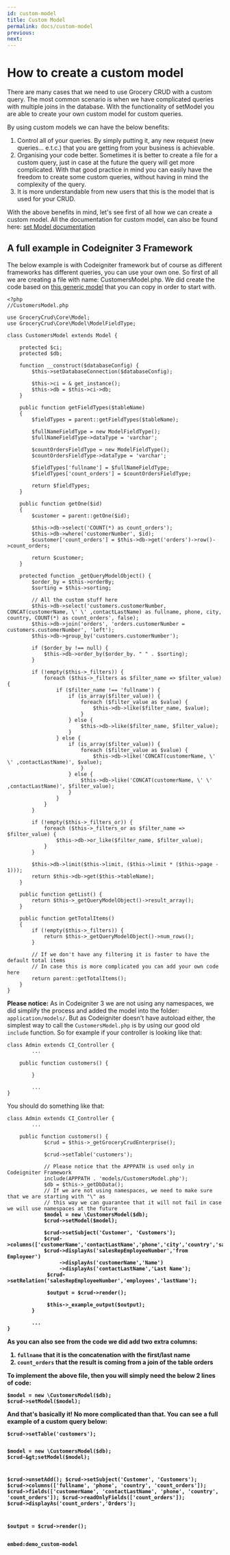 ```yaml
---
id: custom-model
title: Custom Model
permalink: docs/custom-model
previous: 
next:
---
```


# How to create a custom model

There are many cases that we need to use Grocery CRUD with a custom query. The most common scenario is when we have complicated queries with multiple joins in the database. With the functionality of setModel you are able to create your own custom model for custom queries.

By using custom models we can have the below benefits:
<ol>
 	<li>Control all of your queries. By simply putting it, any new request (new queries... e.t.c.) that you are getting from your business is achievable.</li>
 	<li>Organising your code better. Sometimes it is better to create a file for a custom query, just in case at the future the query will get more complicated. With that good practice in mind you can easily have the freedom to create some custom queries, without having in mind the complexity of the query.</li>
 	<li>It is more understandable from new users that this is the model that is used for your CRUD.</li>
</ol>
With the above benefits in mind, let's see first of all how we can create a custom model. All the documentation for custom model, can also be found here: <a href="https://www.grocerycrud.com/enterprise/api-and-function-list/setModel">set Model documentation</a>

## A full example in Codeigniter 3 Framework

The below example is with Codeigniter framework but of course as different frameworks has different queries, you can use your own one. So first of all we are creating a file with name: CustomersModel.php. We did create the code based on <a href="https://gist.github.com/scoumbourdis/2b75b1910b343ea00ce1fb310fffe02c" target="_blank">this generic model</a> that you can copy in order to start with.

<pre><code class="language-php">&lt;?php
//CustomersModel.php

use GroceryCrud\Core\Model;
use GroceryCrud\Core\Model\ModelFieldType;

class CustomersModel extends Model {

    protected $ci;
    protected $db;

    function __construct($databaseConfig) {
        $this->setDatabaseConnection($databaseConfig);

        $this->ci = & get_instance();
        $this->db = $this->ci->db;
    }

    public function getFieldTypes($tableName)
    {
        $fieldTypes = parent::getFieldTypes($tableName);

        $fullNameFieldType = new ModelFieldType();
        $fullNameFieldType->dataType = 'varchar';

        $countOrdersFieldType = new ModelFieldType();
        $countOrdersFieldType->dataType = 'varchar';

        $fieldTypes['fullname'] = $fullNameFieldType;
        $fieldTypes['count_orders'] = $countOrdersFieldType;

        return $fieldTypes;
    }

    public function getOne($id)
    {
        $customer = parent::getOne($id);

        $this->db->select('COUNT(*) as count_orders');
        $this->db->where('customerNumber', $id);
        $customer['count_orders'] = $this->db->get('orders')->row()->count_orders;

        return $customer;
    }

    protected function _getQueryModelObject() {
        $order_by = $this->orderBy;
        $sorting = $this->sorting;

        // All the custom stuff here
        $this->db->select('customers.customerNumber, CONCAT(customerName, \' \' ,contactLastName) as fullname, phone, city, country, COUNT(*) as count_orders', false);
        $this->db->join('orders', 'orders.customerNumber = customers.customerNumber', 'left');
        $this->db->group_by('customers.customerNumber');

        if ($order_by !== null) {
            $this->db->order_by($order_by. " " . $sorting);
        }

        if (!empty($this->_filters)) {
            foreach ($this->_filters as $filter_name => $filter_value) {
                if ($filter_name !== 'fullname') {
                    if (is_array($filter_value)) {
                        foreach ($filter_value as $value) {
                            $this->db->like($filter_name, $value);    
                        }
                    } else {
                        $this->db->like($filter_name, $filter_value);
                    }                    
                } else {
                    if (is_array($filter_value)) {
                        foreach ($filter_value as $value) {
                            $this->db->like('CONCAT(customerName, \' \' ,contactLastName)', $value);
                        }
                    } else {
                        $this->db->like('CONCAT(customerName, \' \' ,contactLastName)', $filter_value);
                    }   
                }
            }
        }

        if (!empty($this->_filters_or)) {
            foreach ($this->_filters_or as $filter_name => $filter_value) {
                $this->db->or_like($filter_name, $filter_value);
            }
        }

        $this->db->limit($this->limit, ($this->limit * ($this->page - 1)));
        return $this->db->get($this->tableName);
    }

    public function getList() {
        return $this->_getQueryModelObject()->result_array();
    }

    public function getTotalItems()
    {
        if (!empty($this->_filters)) {
            return $this->_getQueryModelObject()->num_rows();
        }

        // If we don't have any filtering it is faster to have the default total items
        // In case this is more complicated you can add your own code here
        return parent::getTotalItems();
    }
}</code></pre>

<strong>Please notice:</strong>
As in Codeigniter 3 we are not using any namespaces, we did simplify the process and added the model into the folder: <code>application/models/</code>. But as Codeigniter doesn't have autoload either, the simplest way to call the <code>CustomersModel.php</code> is by using our good old <code>include</code> function. So for example if your controller is looking like that:

<pre><code class="language-php">class Admin extends CI_Controller { 
        ...

	public function customers() {
             
        }

        ...
}</code></pre>

You should do something like that:

<pre><code class="language-php">class Admin extends CI_Controller { 
        ...

	public function customers() {
            $crud = $this->_getGroceryCrudEnterprise();

            $crud->setTable('customers');

            // Please notice that the APPPATH is used only in Codeigniter Framework
            include(APPPATH . 'models/CustomersModel.php');
            $db = $this->_getDbData();</strong>
            // If we are not using namespaces, we need to make sure that we are starting with "\" as
            // this way we can guarantee that it will not fail in case we will use namespaces at the future
            <strong>$model = new \CustomersModel($db);
            $crud->setModel($model);

            $crud->setSubject('Customer', 'Customers');
            $crud->columns(['customerName','contactLastName','phone','city','country','salesRepEmployeeNumber','creditLimit']);
            $crud->displayAs('salesRepEmployeeNumber','from Employeer')
                 ->displayAs('customerName','Name')
                 ->displayAs('contactLastName','Last Name');
             $crud->setRelation('salesRepEmployeeNumber','employees','lastName');

             $output = $crud->render();

             $this->_example_output($output);
        }

        ...
}</code></pre>


As you can also see from the code we did add two extra columns:
<ol>
 	<li><code>fullname</code> that it is the concatenation with the first/last name</li>
 	<li><code>count_orders</code> that the result is coming from a join of the table orders</li>
</ol>
To implement the above file, then you will simply need the below 2 lines of code:
<pre><code class="language-php">$model = new \CustomersModel($db);
$crud-&gt;setModel($model);</code></pre>
And that's basically it! No more complicated than that. You can see a full example of a custom query below:
<pre><code class="language-php">$crud-&gt;setTable('customers');

$model = new \CustomersModel($db);
$crud-&gt;setModel($model);

$crud-&gt;unsetAdd();
$crud-&gt;setSubject('Customer', 'Customers');
$crud-&gt;columns(['fullname', 'phone', 'country', 'count_orders']);
$crud-&gt;fields(['customerName', 'contactLastName', 'phone', 'country', 'count_orders']);
$crud-&gt;readOnlyFields(['count_orders']);
$crud-&gt;displayAs('count_orders','Orders');

$output = $crud-&gt;render();</code></pre>

`embed:demo_custom-model`
